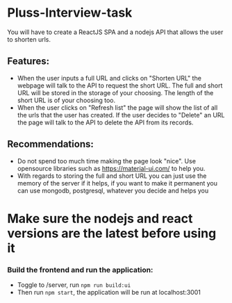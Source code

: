 # Pluss-Interview-task

You will have to create a ReactJS SPA and a nodejs API that allows the user to shorten urls.

## Features:

- When the user inputs a full URL and clicks on "Shorten URL" the webpage will talk to the API to request the short URL. The full and short URL will be stored in the storage of your choosing. The length of the short URL is of your choosing too.
- When the user clicks on "Refresh list" the page will show the list of all the urls that the user has created.
If the user decides to "Delete" an URL the page will talk to the API to delete the API from its records.

## Recommendations:

- Do not spend too much time making the page look "nice". Use opensource libraries such as https://material-ui.com/ to help you.
- With regards to storing the full and short URL you can just use the memory of the server if it helps, if you want to make it permanent you can use mongodb, postgresql, whatever you decide and helps you

# Make sure the nodejs and react versions are the latest before using it

### Build the frontend and run the application:

- Toggle to /server, run `npm run build:ui`
- Then run `npm start`, the application will be run at localhost:3001
